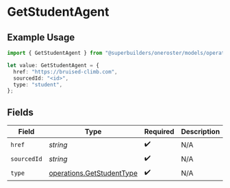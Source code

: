 # GetStudentAgent

## Example Usage

```typescript
import { GetStudentAgent } from "@superbuilders/oneroster/models/operations";

let value: GetStudentAgent = {
  href: "https://bruised-climb.com",
  sourcedId: "<id>",
  type: "student",
};
```

## Fields

| Field                                                                  | Type                                                                   | Required                                                               | Description                                                            |
| ---------------------------------------------------------------------- | ---------------------------------------------------------------------- | ---------------------------------------------------------------------- | ---------------------------------------------------------------------- |
| `href`                                                                 | *string*                                                               | :heavy_check_mark:                                                     | N/A                                                                    |
| `sourcedId`                                                            | *string*                                                               | :heavy_check_mark:                                                     | N/A                                                                    |
| `type`                                                                 | [operations.GetStudentType](../../models/operations/getstudenttype.md) | :heavy_check_mark:                                                     | N/A                                                                    |